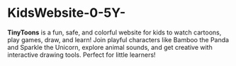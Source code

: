 # KidsWebsite-0-5Y-
**TinyToons** is a fun, safe, and colorful website for kids to watch cartoons, play games, draw, and learn! Join playful characters like Bamboo the Panda and Sparkle the Unicorn, explore animal sounds, and get creative with interactive drawing tools. Perfect for little learners!
